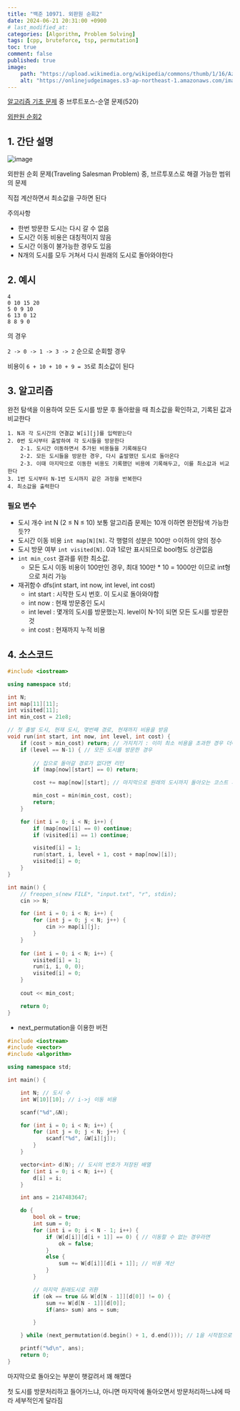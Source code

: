 ```yaml
---
title: "백준 10971. 외판원 순회2"
date: 2024-06-21 20:31:00 +0900
# last_modified_at: 
categories: [Algorithm, Problem Solving] 
tags: [cpp, bruteforce, tsp, permutation] 
toc: true
comment: false
published: true
image:
    path: "https://upload.wikimedia.org/wikipedia/commons/thumb/1/16/Aztec_Calendar.png/1200px-Aztec_Calendar.png"
    alt: "https://onlinejudgeimages.s3-ap-northeast-1.amazonaws.com/images/boj-og.png"
---
```


[알고리즘 기초 문제](https://jinhg0214.github.io/posts/problems/) 중 브루트포스-순열 문제(520)

[외판원 순회2](https://www.acmicpc.net/problem/10971)

## 1. 간단 설명

![image](https://github.com/jinhg0214/jinhg0214.github.io/assets/70011316/3ef9949a-ff31-4389-93f4-cf336e40a570)

외판원 순회 문제(Traveling Salesman Problem) 중, 브르투포스로 해결 가능한 범위의 문제

직접 계산하면서 최소값을 구하면 된다

주의사항

- 한번 방문한 도시는 다시 갈 수 없음
- 도시간 이동 비용은 대칭적이지 않음
- 도시간 이동이 불가능한 경우도 있음
- N개의 도시를 모두 거쳐서 다시 원래의 도시로 돌아와야한다

## 2. 예시

```
4
0 10 15 20
5 0 9 10
6 13 0 12
8 8 9 0
```
의 경우

`2 -> 0 -> 1 -> 3 -> 2` 순으로 순회할 경우 

비용이 `6 + 10 + 10 + 9 = 35`로 최소값이 된다



## 3. 알고리즘

완전 탐색을 이용하여 모든 도시를 방문 후 돌아왔을 때 최소값을 확인하고, 기록된 값과 비교한다

```
1. N과 각 도시간의 연결값 W[i][j]를 입력받는다
2. 0번 도시부터 출발하여 각 도시들을 방문한다
	2-1. 도시간 이동하면서 추가된 비용들을 기록해둔다
	2-2. 모든 도시들을 방문한 경우, 다시 출발했던 도시로 돌아온다
	2-3. 이때 마지막으로 이동한 비용도 기록했던 비용에 기록해두고, 이를 최소값과 비교한다
3. 1번 도시부터 N-1번 도시까지 같은 과정을 반복한다
4. 최소값을 출력한다
```

### 필요 변수
- 도시 개수 int N (2 ≤ N ≤ 10) 보통 알고리즘 문제는 10개 이하면 완전탐색 가능한듯??
- 도시간 이동 비용 `int map[N][N]`. 각 행렬의 성분은 100만 ㅇ이하의 양의 정수
- 도시 방문 여부 `int visited[N]`. 0과 1로만 표시되므로 bool형도 상관없음
- `int min_cost` 결과를 위한 최소값. 
	- 모든 도시 이동 비용이 100만인 경우, 최대 100만 * 10 = 1000만 이므로 int형으로 처리 가능
- 재귀함수 dfs(int start, int now, int level, int cost)
	- int start : 시작한 도시 번호. 이 도시로 돌아와야함
	- int now : 현재 방문중인 도시
	- int level : 몇개의 도시를 방문했는지. level이 N-1이 되면 모든 도시를 방문한 것
	- int cost : 현재까지 누적 비용

## 4. 소스코드

```cpp
#include <iostream>

using namespace std;

int N;
int map[11][11];
int visited[11];
int min_cost = 21e8;

// 첫 출발 도시, 현재 도시, 몇번째 경로, 현재까지 비용을 받음
void run(int start, int now, int level, int cost) {
	if (cost > min_cost) return; // 가지치기 : 이미 최소 비용을 초과한 경우 더이상 보지 않음
	if (level == N-1) { // 모든 도시를 방문한 경우
		
		// 집으로 돌아갈 경로가 없다면 리턴
		if (map[now][start] == 0) return;

		cost += map[now][start]; // 마지막으로 원래의 도시까지 돌아오는 코스트 계산

		min_cost = min(min_cost, cost);
		return;
	}

	for (int i = 0; i < N; i++) {
		if (map[now][i] == 0) continue; 
		if (visited[i] == 1) continue;

		visited[i] = 1;
		run(start, i, level + 1, cost + map[now][i]);
		visited[i] = 0;
	}
}

int main() {
	// freopen_s(new FILE*, "input.txt", "r", stdin);
	cin >> N;

	for (int i = 0; i < N; i++) {
		for (int j = 0; j < N; j++) {
			cin >> map[i][j];
		}
	}
	
	for (int i = 0; i < N; i++) {
		visited[i] = 1; 
		run(i, i, 0, 0);
		visited[i] = 0;
	}
	
	cout << min_cost;

	return 0;
}

```

- next_permutation을 이용한 버전
```cpp
#include <iostream>
#include <vector>
#include <algorithm>

using namespace std;

int main() {

	int N; // 도시 수 
	int W[10][10]; // i->j 이동 비용

	scanf("%d",&N);

	for (int i = 0; i < N; i++) {
		for (int j = 0; j < N; j++) {
			scanf("%d", &W[i][j]);
		}
	}

	vector<int> d(N); // 도시의 번호가 저장된 배열
	for (int i = 0; i < N; i++) {
		d[i] = i; 
	}

	int ans = 2147483647;

	do {
		bool ok = true;
		int sum = 0; 
		for (int i = 0; i < N - 1; i++) {
			if (W[d[i]][d[i + 1]] == 0) { // 이동할 수 없는 경우라면 
				ok = false;
			}
			else {
				sum += W[d[i]][d[i + 1]]; // 비용 계산
			}
		}

		// 마지막 원래도시로 귀환
		if (ok == true && W[d[N - 1]][d[0]] != 0) { 
			sum += W[d[N - 1]][d[0]];
			if(ans> sum) ans = sum;

		}

	} while (next_permutation(d.begin() + 1, d.end())); // 1을 시작점으로 고정한 뒤 2,3,...N 의 순열 구하기

	printf("%d\n", ans);
	return 0;
}
```

마지막으로 돌아오는 부분이 햇갈려서 꽤 해멨다

첫 도시를 방문처리하고 들어가느냐, 아니면 마지막에 돌아오면서 방문처리하느냐에 따라 세부적인게 달라짐